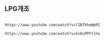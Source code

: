 ## LPG개조

```

https://www.youtube.com/watch?v=lZN7hheWpRI

https://www.youtube.com/watch?v=SvDuPPFtlho

```
